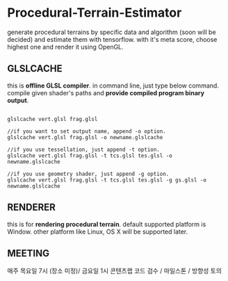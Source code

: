 # Procedural-Terrain-Estimator
generate procedural terrains by specific data and algorithm (soon will be decided) and estimate them with tensorflow. with it's meta score, choose highest one and render it using OpenGL.

## GLSLCACHE

this is **offline GLSL compiler**. in command line, just type below command.
compile given shader's paths and **provide compiled program binary output**.


```

glslcache vert.glsl frag.glsl

//if you want to set output name, append -o option.
glslcache vert.glsl frag.glsl -o newname.glslcache

//if you use tessellation, just append -t option.
glslcache vert.glsl frag.glsl -t tcs.glsl tes.glsl -o newname.glslcache

//if you use geometry shader, just append -g option.
glslcache vert.glsl frag.glsl -t tcs.glsl tes.glsl -g gs.glsl -o newname.glslcache
```

## RENDERER
this is for **rendering procedural terrain**. default supported platform is Window. other platform like Linux, OS X will be supported later.

## MEETING

매주 목요일 7시 (장소 미정)/ 금요일 1시 콘텐츠랩
코드 검수 / 마일스톤 / 방향성 토의
